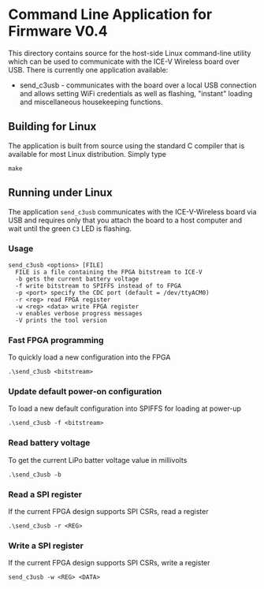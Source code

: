 # Command Line Application for Firmware V0.4

This directory contains source for the host-side Linux command-line utility which
can be used to communicate with the ICE-V Wireless board over USB. There is currently
one application available:
* send_c3usb - communicates with the board over a local USB connection and
allows setting WiFi credentials as well as flashing, "instant" loading and
miscellaneous housekeeping functions.

## Building for Linux

The application is built from source using the standard C compiler that is available
for most Linux distribution. Simply type
```
make
```

## Running under Linux

The application `send_c3usb` communicates with the ICE-V-Wireless board via
USB and requires only that you attach the board to a host computer and wait
until the green `C3` LED is flashing. 

### Usage

```
send_c3usb <options> [FILE]
  FILE is a file containing the FPGA bitstream to ICE-V
  -b gets the current battery voltage
  -f write bitstream to SPIFFS instead of to FPGA
  -p <port> specify the CDC port (default = /dev/ttyACM0)
  -r <reg> read FPGA register
  -w <reg> <data> write FPGA register
  -v enables verbose progress messages
  -V prints the tool version
```

### Fast FPGA programming

To quickly load a new configuration into the FPGA

```
.\send_c3usb <bitstream>
```

### Update default power-on configuration

To load a new default configuration into SPIFFS for loading at power-up

```
.\send_c3usb -f <bitstream>
```

### Read battery voltage

To get the current LiPo batter voltage value in millivolts

```
.\send_c3usb -b
```

### Read a SPI register

If the current FPGA design supports SPI CSRs, read a register

```
.\send_c3usb -r <REG>
```

### Write a SPI register

If the current FPGA design supports SPI CSRs, write a register

```
send_c3usb -w <REG> <DATA>
```

